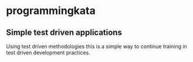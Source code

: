 # programmingkata

<h2>Simple test driven applications</h2>

Using test driven methodologies this is a simple way to continue training in test driven development practices.